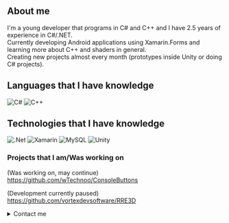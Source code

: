 ## About me
I'm a young developer that programs in C# and C++ and I have 2.5 years of experience in C#/.NET.    
Currently developing Android applications using Xamarin.Forms and learning more about C++ and shaders in general.   
Creating new projects almost every month (prototypes inside Unity or doing C# projects).

## Languages that I have knowledge
![C#](https://img.shields.io/badge/c%23-%23239120.svg?style=for-the-badge&logo=c-sharp&logoColor=white) ![C++](https://img.shields.io/badge/c++-%2300599C.svg?style=for-the-badge&logo=c%2B%2B&logoColor=white)

## Technologies that I have knowledge
![.Net](https://img.shields.io/badge/.NET-5C2D91?style=for-the-badge&logo=.net&logoColor=white) ![Xamarin](https://img.shields.io/badge/Xamarin-3199DC?style=for-the-badge&logo=xamarin&logoColor=white) ![MySQL](https://img.shields.io/badge/mysql-%2300f.svg?style=for-the-badge&logo=mysql&logoColor=white) ![Unity](https://img.shields.io/badge/unity-%23000000.svg?style=for-the-badge&logo=unity&logoColor=white)

### Projects that I am/Was working on
(Was working on, may continue)    
https://github.com/wTechnoo/ConsoleButtons   

(Development currently paused)    
https://github.com/vortexdevsoftware/RRE3D

<details>
  <summary> Contact me </summary>
Gmail: technoocontact@gmail.com
  
Discord: Technoo#1676
</details>
